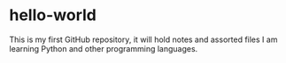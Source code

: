 # hello-world
This is my first GitHub repository, it will hold notes and assorted files
I am learning Python and other programming languages.
